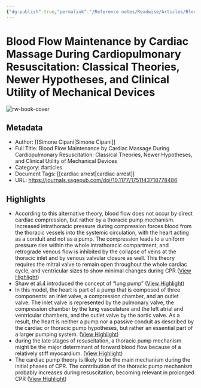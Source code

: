 ```yaml
---
{"dg-publish":true,"permalink":"/Reference notes/Readwise/Articles/Blood Flow Maintenance by Cardiac Massage During Cardiopulmonary Resuscitation Classical Theories, Newer Hypotheses, and Clinical Utility of Mechanical Devices/"}
---
```


# Blood Flow Maintenance by Cardiac Massage During Cardiopulmonary Resuscitation: Classical Theories, Newer Hypotheses, and Clinical Utility of Mechanical Devices

![rw-book-cover](https://journals.sagepub.com/pb-assets/cover-alt/inc-cover-social-1643370569720.jpg)

## Metadata
- Author: [[Simone Cipani\|Simone Cipani]]
- Full Title: Blood Flow Maintenance by Cardiac Massage During Cardiopulmonary Resuscitation: Classical Theories, Newer Hypotheses, and Clinical Utility of Mechanical Devices
- Category: #articles
- Document Tags: [[cardiac arrest\|cardiac arrest]] 
- URL: https://journals.sagepub.com/doi/10.1177/1751143718778486

## Highlights
- According to this alternative theory, blood flow does not occur by direct cardiac compression, but rather by a thoracic pump mechanism. Increased intrathoracic pressure during compression forces blood from the thoracic vessels into the systemic circulation, with the heart acting as a conduit and not as a pump. The compression leads to a uniform pressure rise within the whole intrathoracic compartment, and retrograde venous flow is inhibited by the collapse of veins at the thoracic inlet and by venous valvular closure as well. This theory requires the mitral valve to remain open throughout the whole cardiac cycle, and ventricular sizes to show minimal changes during CPR ([View Highlight](https://read.readwise.io/read/01gxgqm2vghevc4fa8qqbv6xew))
- Shaw et al.[4](https://journals.sagepub.com/doi/10.1177/1751143718778486#bibr4-1751143718778486) introduced the concept of “lung pump” ([View Highlight](https://read.readwise.io/read/01gxgqrt2ah36s24ty67jd0n96))
- In this model, the heart is part of a pump that is composed of three components: an inlet valve, a compression chamber, and an outlet valve. The inlet valve is represented by the pulmonary valve, the compression chamber by the lung vasculature and the left atrial and ventricular chambers, and the outlet valve by the aortic valve. As a result, the heart is neither a pump nor a passive conduit as described by the cardiac or thoracic pump hypotheses, but rather an essential part of a larger pumping system. ([View Highlight](https://read.readwise.io/read/01gxgqtcc2t5e0r07heqxgr1z5))
- during the late stages of resuscitation, a thoracic pump mechanism might be the major determinant of forward blood flow because of a relatively stiff myocardium. ([View Highlight](https://read.readwise.io/read/01gxgqzrg7n7tgj8d52hzspkvg))
- The cardiac pump theory is likely to be the main mechanism during the initial phases of CPR. The contribution of the thoracic pump mechanism probably increases during resuscitation, becoming relevant in prolonged CPR ([View Highlight](https://read.readwise.io/read/01gxgr6t2aqw6sps5sqx8mvw7x))
